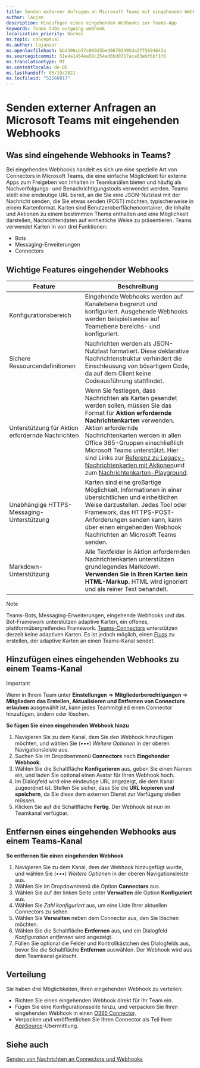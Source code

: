 ```yaml
---
title: Senden externer Anfragen an Microsoft Teams mit eingehenden Webhooks
author: laujan
description: Hinzufügen eines eingehenden Webhooks zur Teams-App
keywords: Teams tabs outgoing webhook
localization_priority: Normal
ms.topic: conceptual
ms.author: lajanuar
ms.openlocfilehash: bb2306cb57c069d3bed06702495da2775694643a
ms.sourcegitcommit: 51e4a1464ea58c254ad6bd0317aca03ebf6bf1f6
ms.translationtype: MT
ms.contentlocale: de-DE
ms.lasthandoff: 05/19/2021
ms.locfileid: "52566817"
---
```

# <a name="post-external-requests-to-teams-with-incoming-webhooks"></a>Senden externer Anfragen an Microsoft Teams mit eingehenden Webhooks

## <a name="what-are-incoming-webhooks-in-teams"></a>Was sind eingehende Webhooks in Teams?

Bei eingehenden Webhooks handelt es sich um eine spezielle Art von Connectors in Microsoft Teams, die eine einfache Möglichkeit für externe Apps zum Freigeben von Inhalten in Teamkanälen bieten und häufig als Nachverfolgungs- und Benachrichtigungstools verwendet werden. Teams stellt eine eindeutige URL bereit, an die Sie eine JSON-Nutzlast mit der Nachricht senden, die Sie etwas senden (POST) möchten, typischerweise in einem Kartenformat. Karten sind Benutzeroberflächencontainer, die Inhalte und Aktionen zu einem bestimmten Thema enthalten und eine Möglichkeit darstellen, Nachrichtendaten auf einheitliche Weise zu präsentieren. Teams verwendet Karten in von drei Funktionen:

* Bots
* Messaging-Erweiterungen
* Connectors

## <a name="incoming-webhook-key-features"></a>Wichtige Features eingehender Webhooks

| Feature | Beschreibung |
| ------- | ----------- |
|Konfigurationsbereich|Eingehende Webhooks werden auf Kanalebene begrenzt und konfiguriert. Ausgehende Webhooks werden beispielsweise auf Teamebene bereichs- und konfiguriert.|
|Sichere Ressourcendefinitionen|Nachrichten werden als JSON-Nutzlast formatiert. Diese deklarative Nachrichtenstruktur verhindert die Einschleusung von bösartigem Code, da auf dem Client keine Codeausführung stattfindet.|
|Unterstützung für Aktion erfordernde Nachrichten|Wenn Sie festlegen, dass Nachrichten als Karten gesendet werden sollen, müssen Sie das Format für **Aktion erfordernde Nachrichtenkarten** verwenden. Aktion erfordernde Nachrichtenkarten werden in allen Office 365-Gruppen einschließlich Microsoft Teams unterstützt. Hier sind Links zur [Referenz zu Legacy-Nachrichtenkarten mit Aktionen](/outlook/actionable-messages/message-card-reference)und zum [Nachrichtenkarten-Playground](https://messagecardplayground.azurewebsites.net).|
|Unabhängige HTTPS-Messaging-Unterstützung| Karten sind eine großartige Möglichkeit, Informationen in einer übersichtlichen und einheitlichen Weise darzustellen. Jedes Tool oder Framework, das HTTPS-POST-Anforderungen senden kann, kann über einen eingehenden Webhook Nachrichten an Microsoft Teams senden.|
|Markdown-Unterstützung|Alle Textfelder in Aktion erfordernden Nachrichtenkarten unterstützen grundlegendes Markdown. **Verwenden Sie in Ihren Karten kein HTML-Markup.** HTML wird ignoriert und als reiner Text behandelt.|

> [!Note]
> Teams-Bots, Messaging-Erweiterungen, eingehende Webhooks und das Bot-Framework unterstützen adaptive Karten, ein offenes, plattformübergreifendes Framework. [Teams-Connectors](../../webhooks-and-connectors/how-to/connectors-creating.md) unterstützen derzeit keine adaptiven Karten. Es ist jedoch möglich, einen [Fluss](https://flow.microsoft.com/blog/microsoft-flow-in-microsoft-teams/) zu erstellen, der adaptive Karten an einen Teams-Kanal sendet.

## <a name="add-an-incoming-webhook-to-a-teams-channel"></a>Hinzufügen eines eingehenden Webhooks zu einem Teams-Kanal

> [!Important]  
> Wenn in Ihrem Team unter **Einstellungen** => **Mitgliederberechtigungen** => **Mitgliedern das Erstellen, Aktualisieren und Entfernen von Connectors erlauben** ausgewählt ist, kann jedes Teammitglied einen Connector hinzufügen, ändern oder löschen.

**So fügen Sie einen eingehenden Webhook hinzu**

1. Navigieren Sie zu dem Kanal, dem Sie den Webhook hinzufügen möchten, und wählen Sie (&#8226;&#8226;&#8226;) *Weitere Optionen* in der oberen Navigationsleiste aus.
1. Suchen Sie im Dropdownmenü **Connectors** nach **Eingehender Webhook**.
1. Wählen Sie die Schaltfläche **Konfigurieren** aus, geben Sie einen Namen ein, und laden Sie optional einen Avatar für Ihren Webhook hoch.
1. Im Dialogfeld wird eine eindeutige URL angezeigt, die dem Kanal zugeordnet ist. Stellen Sie sicher, dass Sie die **URL kopieren und speichern**, da Sie diese dem externen Dienst zur Verfügung stellen müssen.
1. Klicken Sie auf die Schaltfläche **Fertig**. Der Webhook ist nun im Teamkanal verfügbar.

## <a name="remove-an-incoming-webhook-from-a-teams-channel"></a>Entfernen eines eingehenden Webhooks aus einem Teams-Kanal

**So entfernen Sie einen eingehenden Webhook**

1. Navigieren Sie zu dem Kanal, dem der Webhook hinzugefügt wurde, und wählen Sie (&#8226;&#8226;&#8226;) *Weitere Optionen* in der oberen Navigationsleiste aus.
1. Wählen Sie im Dropdownmenü die Option **Connectors** aus.
1. Wählen Sie auf der linken Seite unter **Verwalten** die Option **Konfiguriert** aus.
1. Wählen Sie *Zahl konfiguriert* aus, um eine Liste Ihrer aktuellen Connectors zu sehen.
1. Wählen Sie **Verwalten** neben dem Connector aus, den Sie löschen möchten.
1. Wählen Sie die Schaltfläche **Entfernen** aus, und ein Dialogfeld *Konfiguration entfernen* wird angezeigt.
1. Füllen Sie optional die Felder und Kontrollkästchen des Dialogfelds aus, bevor Sie die Schaltfläche **Entfernen** auswählen. Der Webhook wird aus dem Teamkanal gelöscht.

## <a name="distribution"></a>Verteilung

Sie haben drei Möglichkeiten, Ihren eingehenden Webhook zu verteilen:

* Richten Sie einen eingehenden Webhook direkt für Ihr Team ein.
* Fügen Sie eine Konfigurationsseite hinzu, und verpacken Sie Ihren eingehenden Webhook in einen [O365 Connector](~/webhooks-and-connectors/how-to/connectors-creating.md).
* Verpacken und veröffentlichen Sie Ihren Connector als Teil Ihrer [AppSource](~/concepts/deploy-and-publish/office-store-guidance.md)-Übermittlung.

## <a name="see-also"></a>Siehe auch

[Senden von Nachrichten an Connectors und Webhooks](~/webhooks-and-connectors/how-to/connectors-using.md)

